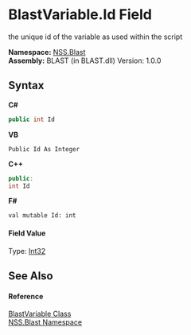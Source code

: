 # BlastVariable.Id Field
 

the unique id of the variable as used within the script

**Namespace:**&nbsp;<a href="88b55311-4a89-0894-e27a-e157e443c7f7.md">NSS.Blast</a><br />**Assembly:**&nbsp;BLAST (in BLAST.dll) Version: 1.0.0

## Syntax

**C#**<br />
``` C#
public int Id
```

**VB**<br />
``` VB
Public Id As Integer
```

**C++**<br />
``` C++
public:
int Id
```

**F#**<br />
``` F#
val mutable Id: int
```


#### Field Value
Type: <a href="https://docs.microsoft.com/dotnet/api/system.int32" target="_blank" rel="noopener noreferrer">Int32</a>

## See Also


#### Reference
<a href="f06b3ca6-6fc7-2463-b0e0-c8541bfc9d8d.md">BlastVariable Class</a><br /><a href="88b55311-4a89-0894-e27a-e157e443c7f7.md">NSS.Blast Namespace</a><br />